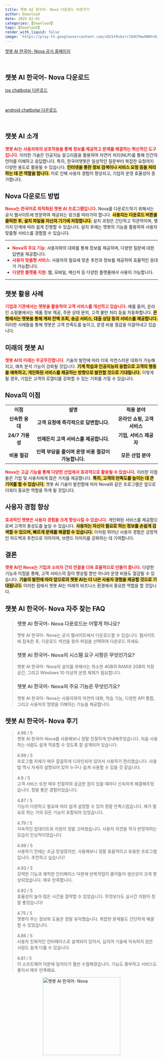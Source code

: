 ```yaml
---
title: 챗봇 AI 한국어- Nova 다운로드 바로가기
author: Download
date: 2025-02-01
categories: [Download]
tags: [Download]
render_with_liquid: false
image: 'https://play-lh.googleusercontent.com/xDCktRsbzrc7A9CPmw90NYohjIrRJ_V8KRj7xNxhSoufl107I9_xDOC41Mx_rbKmRi8=s256-rw'
---
```

<p><a class='click-button' title='챗봇 AI 한국어- Nova' href='https://play.google.com/store/apps/details?id=com.scaleup.chatai&hl=ko' rel='nofollow'>챗봇 AI 한국어- Nova 공식 홈페이지</a></p><br>
<h2 id='챗봇 AI 한국어- Nova_다운로드'>챗봇 AI 한국어- Nova 다운로드</h2>
<p><a class="click-button ios" title="chatbotai 다운로드" href="https://apps.apple.com/us/app/%EC%B1%97%EB%B4%87-ai-chatbot-nova/id1669007652?l=ko" rel="nofollow">ios chatbotai 다운로드</a></p><br>
<p><a class="click-button android" title="chatbotai 다운로드" href="https://play.google.comhttps://play.google.com/store/apps/details?id=com.scaleup.chatai" rel="nofollow">android chatbotai 다운로드</a></p><br>


<h2 id='챗봇 AI 소개'>챗봇 AI 소개</h2>

<p><b><span style="color: #ee2323;">챗봇 AI는 사용자와의 상호작용을 통해 정보를 제공하고 문제를 해결하는 혁신적인 도구입니다.</span></b> 이러한 기술은 인공지능 알고리즘을 활용하여 자연어 처리(NLP)를 통해 인간의 언어를 이해하고 응답합니다. 특히, 한국어챗봇은 일상적인 질문부터 복잡한 요청까지 다양한 용도로 활용될 수 있습니다. <b><span style="background-color: #ffe066;">인터넷을 통한 정보 검색이나 서비스 요청 등을 처리하는 데 큰 역할을 합니다.</span></b> 이로 인해 사용자 경험이 향상되고, 기업의 운영 효율성이 증가합니다.</p>

<h2 id='Nova 다운로드 방법'>Nova 다운로드 방법</h2>

<p><b><span style="color: #ee2323;">Nova는 한국어로 최적화된 챗봇 AI 프로그램입니다.</span></b> Nova를 다운로드하기 위해서는 공식 웹사이트에 방문하여 제공되는 링크를 따라가야 합니다. <b><span style="background-color: #ffe066;">사용자는 다운로드 버튼을 클릭한 후, 설치 파일을 자신의 기기에 저장합니다.</span></b> 설치 과정은 간단하고 직관적이며, 몇 가지 단계에 따라 쉽게 진행할 수 있습니다. 설치 후에는 챗봇의 기능을 활용하여 사용자 맞춤형 서비스를 경험할 수 있습니다.</p>

<hr />

<ul>
    <li><b><span style="color: #ee2323;">Nova의 주요 기능</span></b>: 사용자와의 대화를 통해 정보를 제공하며, 다양한 질문에 대한 답변을 제공합니다.</li>
    <li><b><span style="color: #ee2323;">사용자 맞춤형 서비스</span></b>: 사용자의 필요에 맞춘 추천과 정보를 제공하여 효율적인 응대가 가능합니다.</li>
    <li><b><span style="color: #ee2323;">다양한 플랫폼 지원</span></b>: 웹, 모바일, 메신저 등 다양한 플랫폼에서 사용이 가능합니다.</li>
</ul>

<hr />

<h2 id='챗봇 활용 사례'>챗봇 활용 사례</h2>

<p><b><span style="color: #ee2323;">기업과 기관에서는 챗봇을 활용하여 고객 서비스를 개선하고 있습니다.</span></b> 예를 들어, 온라인 쇼핑몰에서는 제품 정보 제공, 주문 상태 문의, 고객 불만 처리 등을 자동화합니다. <b><span style="background-color: #ffe066;">은행에서는 챗봇을 통해 계좌 잔액 조회, 송금 서비스, 대출 상담 등의 서비스를 제공합니다.</span></b> 이러한 사례들을 통해 챗봇은 고객 만족도를 높이고, 운영 비용 절감을 이끌어내고 있습니다.</p>

<h2 id='미래의 챗봇 AI'>미래의 챗봇 AI</h2>

<p><b><span style="color: #ee2323;">챗봇 AI의 미래는 무궁무진합니다.</span></b> 기술의 발전에 따라 더욱 자연스러운 대화가 가능해지고, 예측 분석 기능이 강화될 것입니다. <b><span style="background-color: #ffe066;">기계 학습과 인공지능의 융합으로 고객의 행동을 예측하고, 개인화된 서비스를 제공하는 방향으로 발전할 것으로 기대됩니다.</span></b> 이렇게 될 경우, 기업은 고객의 로열티를 강화할 수 있는 기회를 가질 수 있습니다.</p>

<h2 id='Nova의 이점'>Nova의 이점</h2>

<table>
    <tr>
        <td style="text-align: center; height: 17px;"><b>이점</b></td>
        <td style="text-align: center; height: 17px;"><b>설명</b></td>
        <td style="text-align: center; height: 17px;"><b>적용 분야</b></td>
    </tr>
    <tr>
        <td style="text-align: center; height: 17px;"><b>신속한 응대</b></td>
        <td style="text-align: center; height: 17px;"><b>고객 요청에 즉각적으로 답변합니다.</b></td>
        <td style="text-align: center; height: 17px;"><b>온라인 쇼핑, 고객 서비스</b></td>
    </tr>
    <tr>
        <td style="text-align: center; height: 17px;"><b>24/7 가용성</b></td>
        <td style="text-align: center; height: 17px;"><b>언제든지 고객 서비스를 제공합니다.</b></td>
        <td style="text-align: center; height: 17px;"><b>기업, 서비스 제공자</b></td>
    </tr>
    <tr>
        <td style="text-align: center; height: 17px;"><b>비용 절감</b></td>
        <td style="text-align: center; height: 17px;"><b>인력 부담을 줄이며 운영 비용 절감이 가능합니다.</b></td>
        <td style="text-align: center; height: 17px;"><b>모든 산업 분야</b></td>
    </tr>
</table>

<p><b><span style="color: #ee2323;">Nova는 고급 기능을 통해 다양한 산업에서 효과적으로 활용될 수 있습니다.</span></b> 이러한 이점들은 기업 및 사용자에게 많은 가치를 제공합니다. <b><span style="background-color: #ffe066;">특히, 고객의 만족도를 높이는 데 큰 기여를 할 수 있습니다.</span></b> 챗봇 AI 기술이 발전함에 따라 Nova와 같은 프로그램은 앞으로 더욱더 중요한 역할을 하게 될 것입니다.</p>

<h2 id='사용자 경험 향상'>사용자 경험 향상</h2>

<p><b><span style="color: #ee2323;">효과적인 챗봇은 사용자 경험을 크게 향상시킬 수 있습니다.</span></b> 개인화된 서비스를 제공함으로써 고객의 충성도를 높일 수 있습니다. <b><span style="background-color: #ffe066;">사용자는 자신이 필요로 하는 정보를 손쉽게 검색할 수 있으며, 빠르게 문제를 해결할 수 있습니다.</span></b> 이처럼 뛰어난 사용자 경험은 긍정적인 피드백과 추천으로 이어지며, 브랜드 이미지를 강화하는 데 기여합니다.</p>

<h2 id='결론'>결론</h2>

<p><b><span style="color: #ee2323;">챗봇 AI인 Nova는 기업과 소비자 간의 연결을 더욱 효율적으로 만들어 줍니다.</span></b> 다양한 기능과 이점을 통해, 고객 서비스의 질이 향상될 뿐만 아니라 운영 비용도 절감될 수 있습니다. <b><span style="background-color: #ffe066;">기술의 발전에 따라 앞으로의 챗봇 AI는 더 나은 사용자 경험을 제공할 것으로 기대됩니다.</span></b> 이러한 점에서 챗봇 AI는 미래의 비즈니스 환경에서 중요한 역할을 할 것입니다.</p>


<h2 id='챗봇 AI 한국어- Nova_자주_찾는_FAQ'>챗봇 AI 한국어- Nova 자주 찾는 FAQ</h2>
<div itemscope="" itemtype="https://schema.org/FAQPage"> <blockquote> <div itemscope="" itemprop="mainEntity" itemtype="https://schema.org/Question"> <h3 itemprop="name">챗봇 AI 한국어- Nova 다운로드는 어떻게 하나요?</h3> <div itemscope="" itemprop="acceptedAnswer" itemtype="https://schema.org/Answer"> <span itemprop="text"> <p>챗봇 AI 한국어- Nova는 공식 웹사이트에서 다운로드할 수 있습니다. 웹사이트에 접속한 후, 다운로드 섹션을 찾아 파일을 선택하여 다운로드 하세요.</p> </span> </div> </div> <div itemscope="" itemprop="mainEntity" itemtype="https://schema.org/Question"> <h3 itemprop="name">챗봇 AI 한국어- Nova의 시스템 요구 사항은 무엇인가요?</h3> <div itemscope="" itemprop="acceptedAnswer" itemtype="https://schema.org/Answer"> <span itemprop="text"> <p>챗봇 AI 한국어- Nova의 설치를 위해서는 최소한 4GB의 RAM과 2GB의 저장 공간, 그리고 Windows 10 이상의 운영 체제가 필요합니다.</p> </span> </div> </div> <div itemscope="" itemprop="mainEntity" itemtype="https://schema.org/Question"> <h3 itemprop="name">챗봇 AI 한국어- Nova의 주요 기능은 무엇인가요?</h3> <div itemscope="" itemprop="acceptedAnswer" itemtype="https://schema.org/Answer"> <span itemprop="text"> <p>챗봇 AI 한국어- Nova는 사용자와의 자연어 대화, 학습 기능, 다양한 API 통합, 그리고 사용자의 명령을 이해하는 기능을 제공합니다.</p> </span> </div> </div> </blockquote> </div>
<h2 id='챗봇 AI 한국어- Nova_후기'>챗봇 AI 한국어- Nova 후기</h2>
<div itemscope itemtype="https://schema.org/Product">
  <blockquote>
  <div itemprop="review" itemscope itemtype="https://schema.org/Review">
      <div itemprop="reviewRating" itemscope itemtype="https://schema.org/Rating"> <span itemprop="ratingValue">4.96</span> / <span itemprop="bestRating">5</span> </div>
      <span itemprop="reviewBody">챗봇 AI 한국어-Nova를 사용해보니 정말 친절하게 안내해주었습니다. 처음 사용하는 사람도 쉽게 적응할 수 있도록 잘 설계되어 있습니다.</span>
  </div>
  <br>
  <div itemprop="review" itemscope itemtype="https://schema.org/Review">
      <div itemprop="reviewRating" itemscope itemtype="https://schema.org/Rating"> <span itemprop="ratingValue">4.99</span> / <span itemprop="bestRating">5</span> </div>
      <span itemprop="reviewBody">프로그램 자체가 매우 깔끔하게 디자인되어 있어서 사용하기 편리했습니다. 사용법 역시 자세히 설명되어 있어 누구나 쉽게 사용할 수 있을 것 같습니다.</span>
  </div>
  <br>
  <div itemprop="review" itemscope itemtype="https://schema.org/Review">
      <div itemprop="reviewRating" itemscope itemtype="https://schema.org/Rating"> <span itemprop="ratingValue">4.9</span> / <span itemprop="bestRating">5</span> </div>
      <span itemprop="reviewBody">고객 서비스 또한 매우 친절하여 궁금한 점이 있을 때마다 신속하게 해결해주었습니다. 정말 좋은 경험이었습니다.</span>
  </div>
  <br>
  <div itemprop="review" itemscope itemtype="https://schema.org/Review">
      <div itemprop="reviewRating" itemscope itemtype="https://schema.org/Rating"> <span itemprop="ratingValue">4.87</span> / <span itemprop="bestRating">5</span> </div>
      <span itemprop="reviewBody">기능이 다양하고 필요에 따라 쉽게 설정할 수 있어 정말 만족스럽습니다. 제가 필요로 하는 거의 모든 기능이 포함되어 있었습니다.</span>
  </div>
  <br>
  <div itemprop="review" itemscope itemtype="https://schema.org/Review">
      <div itemprop="reviewRating" itemscope itemtype="https://schema.org/Rating"> <span itemprop="ratingValue">4.79</span> / <span itemprop="bestRating">5</span> </div>
      <span itemprop="reviewBody">지속적인 업데이트와 지원이 정말 고마웠습니다. 사용자 의견을 적극 반영하려는 모습이 인상적이었습니다.</span>
  </div>
  <br>
  <div itemprop="review" itemscope itemtype="https://schema.org/Review">
      <div itemprop="reviewRating" itemscope itemtype="https://schema.org/Rating"> <span itemprop="ratingValue">4.99</span> / <span itemprop="bestRating">5</span> </div>
      <span itemprop="reviewBody">사용하기 전에는 조금 망설였지만, 사용해보니 정말 효율적이고 유용한 프로그램입니다. 추천하고 싶습니다!</span>
  </div>
  <br>
  <div itemprop="review" itemscope itemtype="https://schema.org/Review">
      <div itemprop="reviewRating" itemscope itemtype="https://schema.org/Rating"> <span itemprop="ratingValue">4.93</span> / <span itemprop="bestRating">5</span> </div>
      <span itemprop="reviewBody">강력한 기능과 쾌적한 인터페이스 덕분에 반복작업이 줄어들어 생산성이 크게 향상되었습니다. 매우 만족합니다.</span>
  </div>
  <br>
  <div itemprop="review" itemscope itemtype="https://schema.org/Review">
      <div itemprop="reviewRating" itemscope itemtype="https://schema.org/Rating"> <span itemprop="ratingValue">4.92</span> / <span itemprop="bestRating">5</span> </div>
      <span itemprop="reviewBody">효율성이 높아 많은 시간을 절약할 수 있었습니다. 무엇보다도 실시간 지원이 정말 좋았습니다!</span>
  </div>
  <br>
  <div itemprop="review" itemscope itemtype="https://schema.org/Review">
      <div itemprop="reviewRating" itemscope itemtype="https://schema.org/Rating"> <span itemprop="ratingValue">4.75</span> / <span itemprop="bestRating">5</span> </div>
      <span itemprop="reviewBody">챗봇이 주는 정보와 도움은 정말 유익했습니다. 복잡한 문제들도 간단하게 해결할 수 있었습니다.</span>
  </div>
  <br>
  <div itemprop="review" itemscope itemtype="https://schema.org/Review">
      <div itemprop="reviewRating" itemscope itemtype="https://schema.org/Rating"> <span itemprop="ratingValue">4.86</span> / <span itemprop="bestRating">5</span> </div>
      <span itemprop="reviewBody">사용자 친화적인 인터페이스로 설계되어 있어서, 심지어 기술에 익숙하지 않은 사람도 쉽게 다룰 수 있습니다.</span>
  </div>
  <br>
  <div itemprop="review" itemscope itemtype="https://schema.org/Review">
      <div itemprop="reviewRating" itemscope itemtype="https://schema.org/Rating"> <span itemprop="ratingValue">4.81</span> / <span itemprop="bestRating">5</span> </div>
      <span itemprop="reviewBody">이 소프트웨어 덕분에 일처리가 훨씬 수월해졌습니다. 기능도 풍부하고 서비스도 좋아서 매우 만족해요.</span>
  </div>
  </blockquote>
</div>
<figure class="image" style="display: flex; justify-content: center; align-items: center; margin: 0;"><img src="https://play-lh.googleusercontent.com/xDCktRsbzrc7A9CPmw90NYohjIrRJ_V8KRj7xNxhSoufl107I9_xDOC41Mx_rbKmRi8=s256-rw" alt="챗봇 AI 한국어- Nova" width="256" height="256" style="max-width: 100%; height: auto;"></figure>